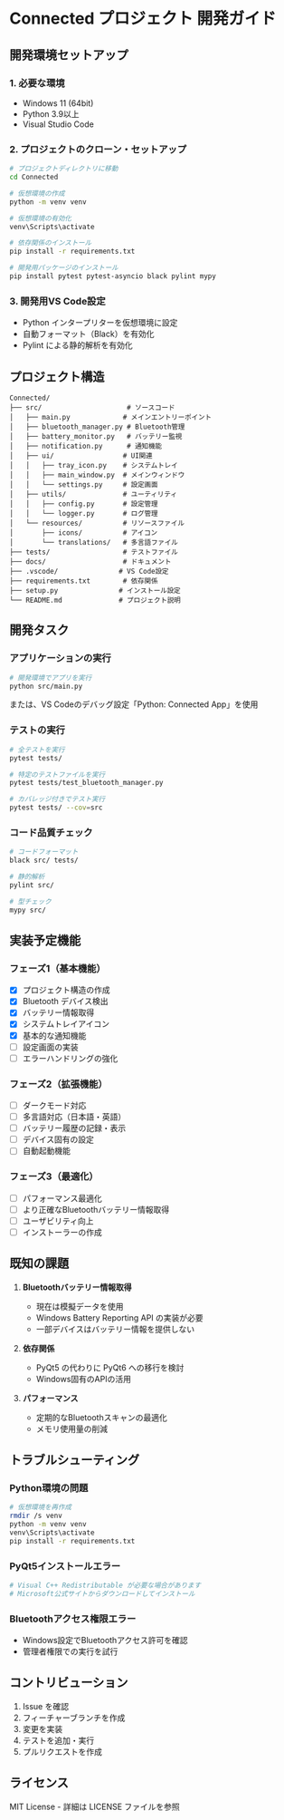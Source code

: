 # Connected プロジェクト 開発ガイド

## 開発環境セットアップ

### 1. 必要な環境
- Windows 11 (64bit)
- Python 3.9以上
- Visual Studio Code

### 2. プロジェクトのクローン・セットアップ
```bash
# プロジェクトディレクトリに移動
cd Connected

# 仮想環境の作成
python -m venv venv

# 仮想環境の有効化
venv\Scripts\activate

# 依存関係のインストール
pip install -r requirements.txt

# 開発用パッケージのインストール
pip install pytest pytest-asyncio black pylint mypy
```

### 3. 開発用VS Code設定
- Python インタープリターを仮想環境に設定
- 自動フォーマット（Black）を有効化
- Pylint による静的解析を有効化

## プロジェクト構造

```
Connected/
├── src/                     # ソースコード
│   ├── main.py             # メインエントリーポイント
│   ├── bluetooth_manager.py # Bluetooth管理
│   ├── battery_monitor.py   # バッテリー監視
│   ├── notification.py      # 通知機能
│   ├── ui/                 # UI関連
│   │   ├── tray_icon.py    # システムトレイ
│   │   ├── main_window.py  # メインウィンドウ
│   │   └── settings.py     # 設定画面
│   ├── utils/              # ユーティリティ
│   │   ├── config.py       # 設定管理
│   │   └── logger.py       # ログ管理
│   └── resources/          # リソースファイル
│       ├── icons/          # アイコン
│       └── translations/   # 多言語ファイル
├── tests/                  # テストファイル
├── docs/                   # ドキュメント
├── .vscode/               # VS Code設定
├── requirements.txt        # 依存関係
├── setup.py               # インストール設定
└── README.md              # プロジェクト説明
```

## 開発タスク

### アプリケーションの実行
```bash
# 開発環境でアプリを実行
python src/main.py
```

または、VS Codeのデバッグ設定「Python: Connected App」を使用

### テストの実行
```bash
# 全テストを実行
pytest tests/

# 特定のテストファイルを実行
pytest tests/test_bluetooth_manager.py

# カバレッジ付きでテスト実行
pytest tests/ --cov=src
```

### コード品質チェック
```bash
# コードフォーマット
black src/ tests/

# 静的解析
pylint src/

# 型チェック
mypy src/
```

## 実装予定機能

### フェーズ1（基本機能）
- [x] プロジェクト構造の作成
- [x] Bluetooth デバイス検出
- [x] バッテリー情報取得
- [x] システムトレイアイコン
- [x] 基本的な通知機能
- [ ] 設定画面の実装
- [ ] エラーハンドリングの強化

### フェーズ2（拡張機能）
- [ ] ダークモード対応
- [ ] 多言語対応（日本語・英語）
- [ ] バッテリー履歴の記録・表示
- [ ] デバイス固有の設定
- [ ] 自動起動機能

### フェーズ3（最適化）
- [ ] パフォーマンス最適化
- [ ] より正確なBluetoothバッテリー情報取得
- [ ] ユーザビリティ向上
- [ ] インストーラーの作成

## 既知の課題

1. **Bluetoothバッテリー情報取得**
   - 現在は模擬データを使用
   - Windows Battery Reporting API の実装が必要
   - 一部デバイスはバッテリー情報を提供しない

2. **依存関係**
   - PyQt5 の代わりに PyQt6 への移行を検討
   - Windows固有のAPIの活用

3. **パフォーマンス**
   - 定期的なBluetoothスキャンの最適化
   - メモリ使用量の削減

## トラブルシューティング

### Python環境の問題
```bash
# 仮想環境を再作成
rmdir /s venv
python -m venv venv
venv\Scripts\activate
pip install -r requirements.txt
```

### PyQt5インストールエラー
```bash
# Visual C++ Redistributable が必要な場合があります
# Microsoft公式サイトからダウンロードしてインストール
```

### Bluetoothアクセス権限エラー
- Windows設定でBluetoothアクセス許可を確認
- 管理者権限での実行を試行

## コントリビューション

1. Issue を確認
2. フィーチャーブランチを作成
3. 変更を実装
4. テストを追加・実行
5. プルリクエストを作成

## ライセンス

MIT License - 詳細は LICENSE ファイルを参照
